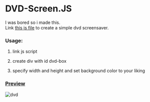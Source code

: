 # DVD-Screen.JS
<a>I was bored so i made this.</a><br>
Link [this js file](https://mrpotato-04.nl/public-js-modules/dvd-screen.js) to create a simple dvd screensaver.
### Usage:
<div>
<ol>
<li>link js script </li>
<li><p>create div with id dvd-box</p></li>    
</li>
  <li><p>specify width and height and set background color to your liking</p></li>
</ol>
</div>

### [Preview](https://mrpotato-04.github.io/DVD-Screen.JS/index.html)
  ![dvd](https://user-images.githubusercontent.com/80412415/174110019-9b03c63d-832f-4c37-a473-78cb6ef07d12.gif)



